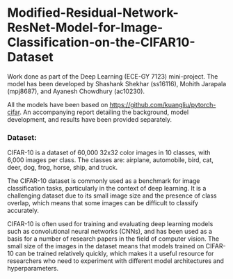 # Modified-Residual-Network-ResNet-Model-for-Image-Classification-on-the-CIFAR10-Dataset

Work done as part of the Deep Learning (ECE-GY 7123) mini-project. The model has been developed by Shashank Shekhar (ss16116), Mohith Jarapala (mpj8687), and Ayanesh Chowdhury (ac10230).

All the models have been based on https://github.com/kuangliu/pytorch-cifar. An accompanying report detailing the background, model development, and results have been provided separately.

### Dataset:
CIFAR-10 is a dataset of 60,000 32x32 color images in 10 classes, with 6,000 images per class. The classes are: airplane, automobile, bird, cat, deer, dog, frog, horse, ship, and truck.

The CIFAR-10 dataset is commonly used as a benchmark for image classification tasks, particularly in the context of deep learning. It is a challenging dataset due to its small image size and the presence of class overlap, which means that some images can be difficult to classify accurately.

CIFAR-10 is often used for training and evaluating deep learning models such as convolutional neural networks (CNNs), and has been used as a basis for a number of research papers in the field of computer vision. The small size of the images in the dataset means that models trained on CIFAR-10 can be trained relatively quickly, which makes it a useful resource for researchers who need to experiment with different model architectures and hyperparameters.
